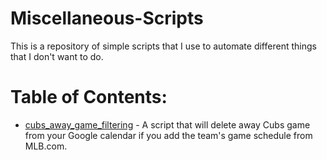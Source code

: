 # Miscellaneous-Scripts

This is a repository of simple scripts that I use to automate different things that I don't want to do.

# Table of Contents:

* [cubs_away_game_filtering](cubs_away_game_filtering/) - A script that will delete away Cubs game from your Google calendar if you add the team's game schedule from MLB.com.
